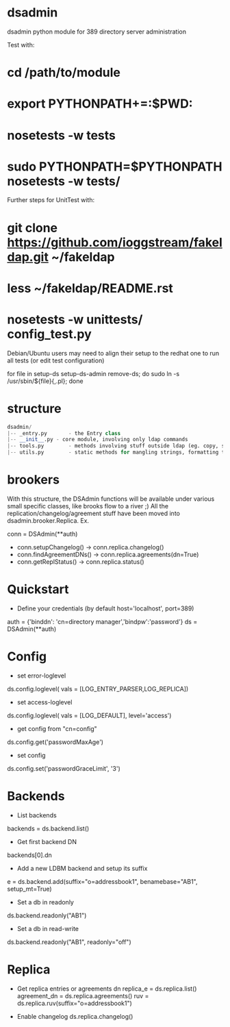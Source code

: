 dsadmin
=======

dsadmin python module for 389 directory server administration


Test with:

 # cd /path/to/module

 # export PYTHONPATH+=:$PWD:

 # nosetests -w tests

 # sudo PYTHONPATH=$PYTHONPATH nosetests -w tests/


Further steps for UnitTest with:
 
 # git clone  https://github.com/ioggstream/fakeldap.git ~/fakeldap
 # less ~/fakeldap/README.rst

 # nosetests -w unittests/ config_test.py


Debian/Ubuntu users may need to align their setup
to the redhat one to run all tests (or edit test configuration)

for file in setup-ds setup-ds-admin remove-ds; do 
	sudo ln -s /usr/sbin/${file}{,.pl};
done

structure
=========
```python
dsadmin/
|-- _entry.py 		- the Entry class 
|-- __init__.py	- core module, involving only ldap commands
|-- tools.py		- methods involving stuff outside ldap (eg. copy, start/stop, ...)
|-- utils.py		- static methods for mangling strings, formatting text and so on
```

brookers
========

With this structure, the DSAdmin functions will be available under
various small specific classes, like brooks flow to a river ;)
All the replication/changelog/agreement stuff have been moved
into dsadmin.brooker.Replica. Ex. 

conn = DSAdmin(**auth)
- conn.setupChangelog() -> conn.replica.changelog()
- conn.findAgreementDNs() -> conn.replica.agreements(dn=True)
- conn.getReplStatus()	-> conn.replica.status()


Quickstart
==========
- Define your credentials (by default host='localhost', port=389)

auth = {'binddn': 'cn=directory manager','bindpw':'password'}
ds = DSAdmin(**auth)


 # Config
 

 * set error-loglevel

ds.config.loglevel( vals = [LOG_ENTRY_PARSER,LOG_REPLICA])

 * set access-loglevel

ds.config.loglevel( vals = [LOG_DEFAULT], level='access')

 * get config from "cn=config"

ds.config.get('passwordMaxAge')

 * set config

ds.config.set('passwordGraceLimit', '3')


 # Backends 

 
 *  List backends

backends = ds.backend.list()

 *  Get first backend DN

backends[0].dn

 *  Add a new LDBM backend and setup its suffix

e = ds.backend.add(suffix="o=addressbook1", benamebase="AB1", setup_mt=True)

 *  Set a db in readonly

ds.backend.readonly("AB1")

 *  Set a db in read-write

ds.backend.readonly("AB1", readonly="off")



 # Replica


 *  Get replica entries or agreements dn
replica_e = ds.replica.list()
agreement_dn = ds.replica.agreements()
ruv = ds.replica.ruv(suffix="o=addressbook1")

 *  Enable changelog
ds.replica.changelog()

